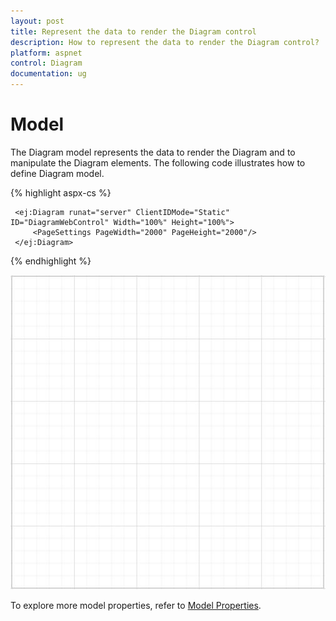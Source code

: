 ```yaml
---
layout: post
title: Represent the data to render the Diagram control
description: How to represent the data to render the Diagram control?
platform: aspnet
control: Diagram
documentation: ug
---
```


# Model

The Diagram model represents the data to render the Diagram and to manipulate the Diagram elements. The following code illustrates how to define Diagram model.

{% highlight aspx-cs %}

     <ej:Diagram runat="server" ClientIDMode="Static" ID="DiagramWebControl" Width="100%" Height="100%">
         <PageSettings PageWidth="2000" PageHeight="2000"/>
     </ej:Diagram>
        
{% endhighlight %}

![](/aspnet/Diagram/Model_images/Model_img1.png)

To explore more model properties, refer to [Model Properties](http://help.syncfusion.com/CR/cref_files/aspnet/ejweb/Syncfusion.EJ~Syncfusion.JavaScript.DataVisualization.Models.DiagramProperties.html "Model Properties").

